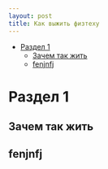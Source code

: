```yaml
---
layout: post
title: Как выжить физтеху
---
```

<!-- TOC -->

- [Раздел 1](#раздел-1)
    - [Зачем так жить](#зачем-так-жить)
    - [fenjnfj](#fenjnfj)

<!-- /TOC -->
# Раздел 1

## Зачем так жить

## fenjnfj
